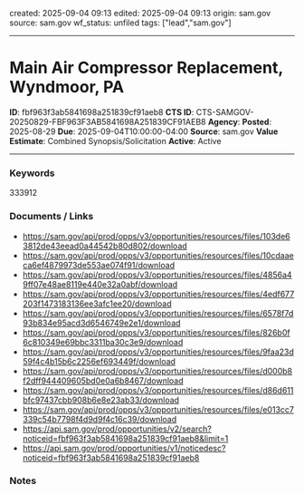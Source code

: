 created: 2025-09-04 09:13
edited: 2025-09-04 09:13
origin: sam.gov
source: sam.gov
wf_status: unfiled
tags: ["lead","sam.gov"]

---

# Main Air Compressor Replacement, Wyndmoor, PA

**ID**: fbf963f3ab5841698a251839cf91aeb8
**CTS ID**: CTS-SAMGOV-20250829-FBF963F3AB5841698A251839CF91AEB8
**Agency**: 
**Posted**: 2025-08-29
**Due**: 2025-09-04T10:00:00-04:00
**Source**: sam.gov
**Value Estimate**: Combined Synopsis/Solicitation
**Active**: Active

---

### Keywords
333912

### Documents / Links
- <https://sam.gov/api/prod/opps/v3/opportunities/resources/files/103de63812de43eead0a44542b80d802/download>
- <https://sam.gov/api/prod/opps/v3/opportunities/resources/files/10cdaaeca6ef4879973de553ae074f91/download>
- <https://sam.gov/api/prod/opps/v3/opportunities/resources/files/4856a49ff07e48ae8119e440e32a0abf/download>
- <https://sam.gov/api/prod/opps/v3/opportunities/resources/files/4edf677203f1473183136ee3afc1ee20/download>
- <https://sam.gov/api/prod/opps/v3/opportunities/resources/files/6578f7d93b834e95acd3d6546749e2e1/download>
- <https://sam.gov/api/prod/opps/v3/opportunities/resources/files/826b0f6c810349e69bbc3311ba30c3e9/download>
- <https://sam.gov/api/prod/opps/v3/opportunities/resources/files/9faa23d59f4c4b15b6c2256ef693449f/download>
- <https://sam.gov/api/prod/opps/v3/opportunities/resources/files/d000b8f2dff944409605bd0e0a6b8467/download>
- <https://sam.gov/api/prod/opps/v3/opportunities/resources/files/d86d611bfc97437cbb908b6e8e23ab33/download>
- <https://sam.gov/api/prod/opps/v3/opportunities/resources/files/e013cc7339c54b7798f4d9d9f4c16c39/download>
- <https://api.sam.gov/prod/opportunities/v2/search?noticeid=fbf963f3ab5841698a251839cf91aeb8&limit=1>
- <https://api.sam.gov/prod/opportunities/v1/noticedesc?noticeid=fbf963f3ab5841698a251839cf91aeb8>

### Notes

